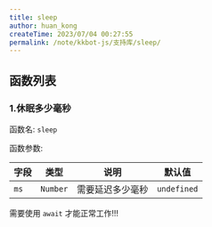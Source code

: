 ```yaml
---
title: sleep
author: huan_kong
createTime: 2023/07/04 00:27:55
permalink: /note/kkbot-js/支持库/sleep/
---
```


## 函数列表

### 1.休眠多少毫秒

函数名: `sleep`

函数参数:

| 字段 | 类型     | 说明             | 默认值      |
| ---- | -------- | ---------------- | ----------- |
| `ms` | `Number` | 需要延迟多少毫秒 | `undefined` |

需要使用 `await` 才能正常工作!!!
